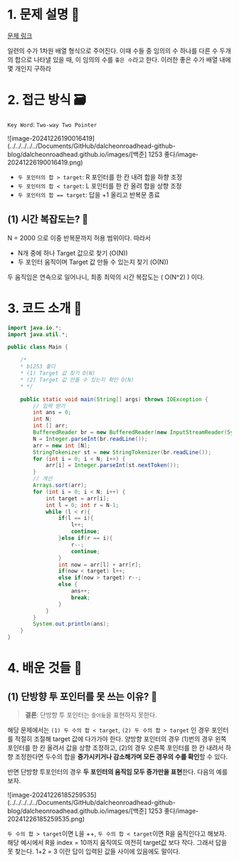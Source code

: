 # 1. 문제 설명 📌

[문제 링크](https://www.acmicpc.net/problem/1253)

일련의 수가 1차원 배열 형식으로 주어진다. 이때 수들 중 임의의 수 하나를 다른 수 두개의 합으로 나타낼 있을 때, 이 임의의 수를 `좋은 수`라고 한다. 이러한 좋은 수가 배열 내에 몇 개인지 구하라  

# 2. 접근 방식 🗃️

`Key Word`: `Two-way Two Pointer`

![image-20241226190016419](../../../../../Documents/GitHub/dalcheonroadhead-github-blog/dalcheonroadhead.github.io/images/[백준] 1253 좋다/image-20241226190016419.png)

- `두 포인터의 합 > target`: R 포인터를 한 칸 내려 합을 하향 조정
- `두 포인터의 합 < target`: L 포인터를 한 칸 올려 합을 상향 조정
- `두 포인터의 합 == target`: 답을 +1 올리고 반복문 종료

## (1) 시간 복잡도는? :thought_balloon:

N = 2000 으로 이중 반복문까지 허용 범위이다. 따라서

- N개 중에 하나 Target 값으로 찾기 (O(N))
- 두 포인터 움직이며 Target 값 만들 수 있는지 찾기 (O(N))

두 움직임은 연속으로 일어나니, 최종 최악의 시간 복잡도는 \( O(N^2) \) 이다.

# 3. 코드 소개 🔎

```java
import java.io.*;
import java.util.*;

public class Main {

    /*
    * b1253 좋다
    * (1) Target 값 찾기 O(N)
    * (2) Target 값 만들 수 있는지 확인 O(N)
    * */

    public static void main(String[] args) throws IOException {
        // 입력 받기
        int ans = 0;
        int N;
        int [] arr;
        BufferedReader br = new BufferedReader(new InputStreamReader(System.in));
        N = Integer.parseInt(br.readLine());
        arr = new int [N];
        StringTokenizer st = new StringTokenizer(br.readLine());
        for (int i = 0; i < N; i++) {
            arr[i] = Integer.parseInt(st.nextToken());
        }
        // 계산
        Arrays.sort(arr);
        for (int i = 0; i < N; i++) {
            int target = arr[i];
            int l = 0; int r = N-1;
            while (l < r){
                if(l == i){
                    l++;
                    continue;
                }else if(r == i){
                    r--;
                    continue;
                }
                int now = arr[l] + arr[r];
                if(now < target) l++;
                else if(now > target) r--;
                else {
                    ans++;
                    break;
                }
            }
        }
        System.out.println(ans);
    }
}
```

# 4. 배운 것들 🎯

## (1) 단방향 투 포인터를 못 쓰는 이유? :thinking:

> **결론**: 단방향 투 포인터는 `줄어듦`을 표현하지 못한다.

해당 문제에서는 `(1) 두 수의 합 < target`, `(2) 두 수의 합 > target` 인 경우 포인터를 적절히 조절해 target 값에 다가가야 한다. 양방향 포인터의 경우 (1)번의 경우 왼쪽 포인터를 한 칸 올려서 값을 상향 조정하고, (2)의 경우 오른쪽 포인터를 한 칸 내려서 하향 조정한다면 두수의 합을 **증가시키거나 감소해가며 모든 경우의 수를 확인**할 수 있다.

  반면 단방향 투포인터의 경우 **두 포인터의 움직임 모두 증가만을 표현**한다. 다음의 예를 보자. 

![image-20241226185259535](../../../../../Documents/GitHub/dalcheonroadhead-github-blog/dalcheonroadhead.github.io/images/[백준] 1253 좋다/image-20241226185259535.png)

`두 수의 합 > target`이면 L을 ++, `두 수의 합 < target`이면 R을 움직인다고 해보자. 해당 예시에서 R을 index = 10까지 움직여도 여전히 target값 보다 작다. 그래서 답을 못 찾는다. 1+2 = 3 이란 답이 입력된 값들 사이에 있음에도 말이다.


